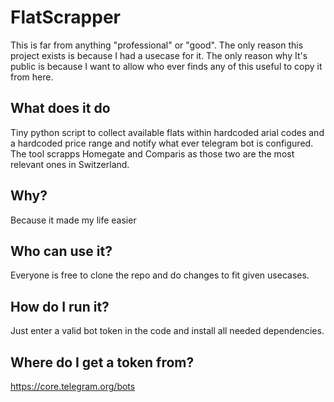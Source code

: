 # FlatScrapper
This is far from anything "professional" or "good". The only reason this project exists is because I had a usecase for it. The only reason why It's public is because I want to allow who ever finds any of this useful to copy it from here.

## What does it do
Tiny python script to collect available flats within hardcoded arial codes and a hardcoded price range and notify what ever telegram bot is configured. The tool scrapps Homegate and Comparis as those two are the most relevant ones in Switzerland.

## Why?
Because it made my life easier

## Who can use it?
Everyone is free to clone the repo and do changes to fit given usecases.

## How do I run it?
Just enter a valid bot token in the code and install all needed dependencies.

## Where do I get a token from?
https://core.telegram.org/bots
